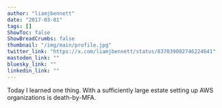 ```yaml
---
author: "liamjbennett"
date: "2017-03-01"
tags: []
ShowToc: false
ShowBreadCrumbs: false
thumbnail: "/img/main/profile.jpg"
twitter_link: "https://x.com/liamjbennett/status/837039002746224641"
mastodon_link: ""
bluesky_link: ""
linkedin_link: ""
---
```


Today I learned one thing. With a sufficiently large estate setting up AWS organizations is death-by-MFA.

